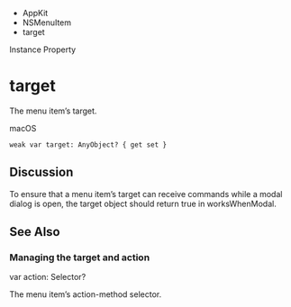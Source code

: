 

- AppKit
- NSMenuItem
-  target 

Instance Property

# target

The menu item’s target.

macOS

``` source
weak var target: AnyObject? { get set }
```

## Discussion

To ensure that a menu item’s target can receive commands while a modal dialog is open, the target object should return true in worksWhenModal.

## See Also

### Managing the target and action

var action: Selector?

The menu item’s action-method selector.

